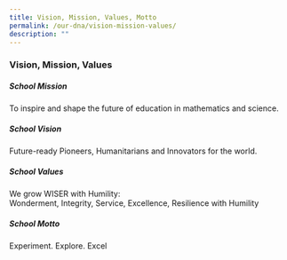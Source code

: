 ```yaml
---
title: Vision, Mission, Values, Motto
permalink: /our-dna/vision-mission-values/
description: ""
---
```

### **Vision, Mission, Values**
##### **School Mission**
To inspire and shape the future of education in mathematics and science.

##### **School Vision**
Future-ready Pioneers, Humanitarians and Innovators for the world.

##### **School Values**
We grow WISER with Humility:<br>
Wonderment, Integrity, Service, Excellence, Resilience with Humility

##### **School Motto**
Experiment. Explore. Excel